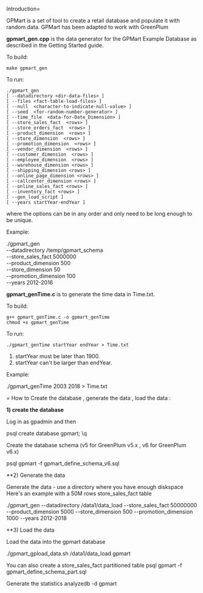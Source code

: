 Introduction=	

GPMart is a set of tool to create a retail database and populate it with random data.
GPMart has been adapted to work with GreenPlum 

**gpmart_gen.cpp** is the data generator for the GPMart Example Database
as described in the Getting Started guide.

To build:

    make gpmart_gen

To run:

    ./gpmart_gen
    [ --datadirectory <dir-data-files> ]
    [ --files <fact-table-load-files> ]
    [ --null  <character-to-indicate-null-value> ]
    [ --seed  <for-random-number-generator> ]
    [ --time_file  <data-for-Date_Dimension> ]
    [ --store_sales_fact  <rows> ]
    [ --store_orders_fact  <rows> ]
    [ --product_dimension  <rows> ]
    [ --store_dimension  <rows> ]
    [ --promotion_dimension  <rows> ]
    [ --vendor_dimension  <rows> ]
    [ --customer_dimension  <rows> ]
    [ --employee_dimension  <rows> ]
    [ --warehouse_dimension <rows> ]
    [ --shipping_dimension <rows> ]
    [ --online_page_dimension <rows> ]
    [ --callcenter_dimension <rows> ]
    [ --online_sales_fact <rows> ]
    [ --inventory_fact <rows> ]
    [ --gen_load_script ]
    [ --years startYear-endYear ]
    
where the options can be in any order and only need to be long enough to be unique.

Example:

./gpmart_gen \
         --datadirectory /temp/gpmart_schema \
         --store_sales_fact 5000000 \
         --product_dimension 500 \
         --store_dimension 50 \
         --promotion_dimension 100 \
         --years 2012-2016

**gpmart_genTime.c** is to generate the time data in Time.txt.

To build:

    g++ gpmart_genTime.c -o gpmart_genTime
    chmod +x gpmart_genTime

To run:

    ./gpmart_genTime startYear endYear > Time.txt

1. startYear must be later than 1900.
2. startYear can't be larger than endYear.

Example:

./gpmart_genTime 2003 2018 > Time.txt


=	How to Create the database , generate the data , load the data :

**1) create the database**

Log in as gpadmin and then 

psql 
create database gpmart;
\q  

Create the database schema (v5 for GreenPlum v5.x , v6 for GreenPlum v6.x)

psql gpmart -f gpmart_define_schema_v6.sql

**2) Generate the data

Generate the data - use a directory where you have enough diskspace
Here's an example with a 50M rows store_sales_fact table

./gpmart_gen --datadirectory /data1/data_load --store_sales_fact 50000000 --product_dimension 5000 --store_dimension 500 --promotion_dimension 1000 --years 2012-2018 

**3) Load the data

Load the data into the gpmart database

./gpmart_gpload_data.sh /data1/data_load gpmart 

You can also create a store_sales_fact partitioned table 
psql gpmart -f gpmart_define_schema_part.sql

Generate the statistics
analyzedb -d gpmart
